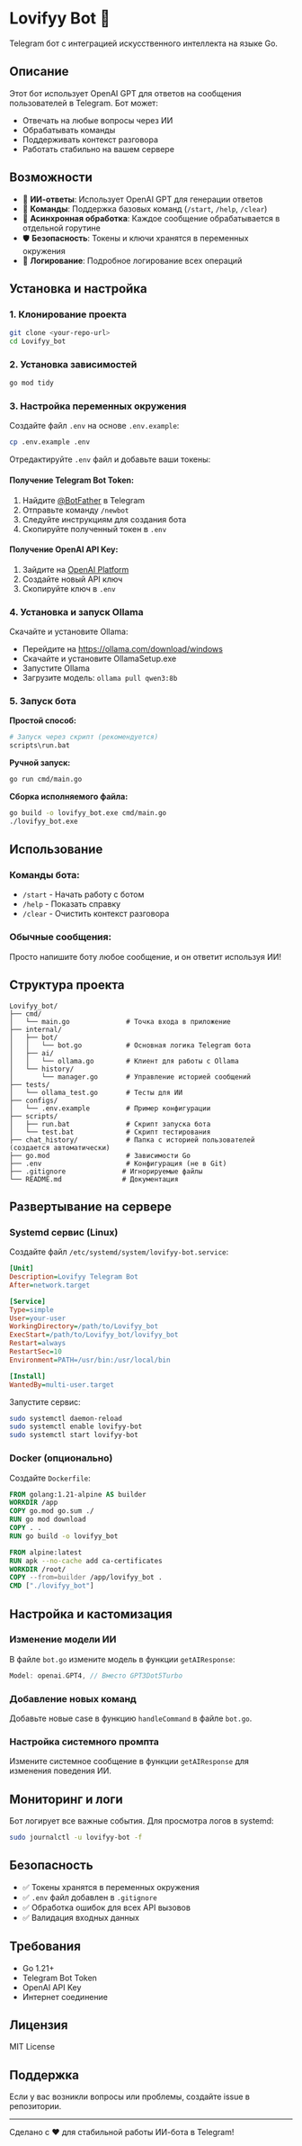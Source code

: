 # Lovifyy Bot 🤖

Telegram бот с интеграцией искусственного интеллекта на языке Go.

## Описание

Этот бот использует OpenAI GPT для ответов на сообщения пользователей в Telegram. Бот может:
- Отвечать на любые вопросы через ИИ
- Обрабатывать команды
- Поддерживать контекст разговора
- Работать стабильно на вашем сервере

## Возможности

- 🤖 **ИИ-ответы**: Использует OpenAI GPT для генерации ответов
- 💬 **Команды**: Поддержка базовых команд (`/start`, `/help`, `/clear`)
- 🔄 **Асинхронная обработка**: Каждое сообщение обрабатывается в отдельной горутине
- 🛡️ **Безопасность**: Токены и ключи хранятся в переменных окружения
- 📝 **Логирование**: Подробное логирование всех операций

## Установка и настройка

### 1. Клонирование проекта
```bash
git clone <your-repo-url>
cd Lovifyy_bot
```

### 2. Установка зависимостей
```bash
go mod tidy
```

### 3. Настройка переменных окружения

Создайте файл `.env` на основе `.env.example`:
```bash
cp .env.example .env
```

Отредактируйте `.env` файл и добавьте ваши токены:

#### Получение Telegram Bot Token:
1. Найдите [@BotFather](https://t.me/BotFather) в Telegram
2. Отправьте команду `/newbot`
3. Следуйте инструкциям для создания бота
4. Скопируйте полученный токен в `.env`

#### Получение OpenAI API Key:
1. Зайдите на [OpenAI Platform](https://platform.openai.com/api-keys)
2. Создайте новый API ключ
3. Скопируйте ключ в `.env`

### 4. Установка и запуск Ollama

Скачайте и установите Ollama:
- Перейдите на https://ollama.com/download/windows
- Скачайте и установите OllamaSetup.exe
- Запустите Ollama
- Загрузите модель: `ollama pull qwen3:8b`

### 5. Запуск бота

**Простой способ:**
```bash
# Запуск через скрипт (рекомендуется)
scripts\run.bat
```

**Ручной запуск:**
```bash
go run cmd/main.go
```

**Сборка исполняемого файла:**
```bash
go build -o lovifyy_bot.exe cmd/main.go
./lovifyy_bot.exe
```

## Использование

### Команды бота:
- `/start` - Начать работу с ботом
- `/help` - Показать справку
- `/clear` - Очистить контекст разговора

### Обычные сообщения:
Просто напишите боту любое сообщение, и он ответит используя ИИ!

## Структура проекта

```
Lovifyy_bot/
├── cmd/
│   └── main.go              # Точка входа в приложение
├── internal/
│   ├── bot/
│   │   └── bot.go           # Основная логика Telegram бота
│   ├── ai/
│   │   └── ollama.go        # Клиент для работы с Ollama
│   └── history/
│       └── manager.go       # Управление историей сообщений
├── tests/
│   └── ollama_test.go       # Тесты для ИИ
├── configs/
│   └── .env.example         # Пример конфигурации
├── scripts/
│   ├── run.bat              # Скрипт запуска бота
│   └── test.bat             # Скрипт тестирования
├── chat_history/            # Папка с историей пользователей (создается автоматически)
├── go.mod                   # Зависимости Go
├── .env                     # Конфигурация (не в Git)
├── .gitignore              # Игнорируемые файлы
└── README.md               # Документация
```

## Развертывание на сервере

### Systemd сервис (Linux)

Создайте файл `/etc/systemd/system/lovifyy-bot.service`:

```ini
[Unit]
Description=Lovifyy Telegram Bot
After=network.target

[Service]
Type=simple
User=your-user
WorkingDirectory=/path/to/Lovifyy_bot
ExecStart=/path/to/Lovifyy_bot/lovifyy_bot
Restart=always
RestartSec=10
Environment=PATH=/usr/bin:/usr/local/bin

[Install]
WantedBy=multi-user.target
```

Запустите сервис:
```bash
sudo systemctl daemon-reload
sudo systemctl enable lovifyy-bot
sudo systemctl start lovifyy-bot
```

### Docker (опционально)

Создайте `Dockerfile`:
```dockerfile
FROM golang:1.21-alpine AS builder
WORKDIR /app
COPY go.mod go.sum ./
RUN go mod download
COPY . .
RUN go build -o lovifyy_bot

FROM alpine:latest
RUN apk --no-cache add ca-certificates
WORKDIR /root/
COPY --from=builder /app/lovifyy_bot .
CMD ["./lovifyy_bot"]
```

## Настройка и кастомизация

### Изменение модели ИИ
В файле `bot.go` измените модель в функции `getAIResponse`:
```go
Model: openai.GPT4, // Вместо GPT3Dot5Turbo
```

### Добавление новых команд
Добавьте новые case в функцию `handleCommand` в файле `bot.go`.

### Настройка системного промпта
Измените системное сообщение в функции `getAIResponse` для изменения поведения ИИ.

## Мониторинг и логи

Бот логирует все важные события. Для просмотра логов в systemd:
```bash
sudo journalctl -u lovifyy-bot -f
```

## Безопасность

- ✅ Токены хранятся в переменных окружения
- ✅ `.env` файл добавлен в `.gitignore`
- ✅ Обработка ошибок для всех API вызовов
- ✅ Валидация входных данных

## Требования

- Go 1.21+
- Telegram Bot Token
- OpenAI API Key
- Интернет соединение

## Лицензия

MIT License

## Поддержка

Если у вас возникли вопросы или проблемы, создайте issue в репозитории.

---

Сделано с ❤️ для стабильной работы ИИ-бота в Telegram!
